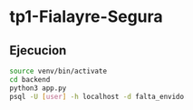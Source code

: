 # tp1-Fialayre-Segura

## Ejecucion

```bash
source venv/bin/activate
cd backend
python3 app.py
psql -U [user] -h localhost -d falta_envido
```
